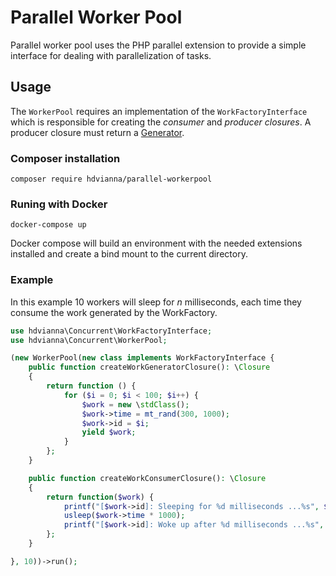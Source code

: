 # Parallel Worker Pool

Parallel worker pool uses the PHP parallel extension 
to provide a simple interface for dealing with parallelization 
of tasks.

## Usage

The `WorkerPool` requires an implementation of the `WorkFactoryInterface` 
which is responsible for creating the _consumer_ and _producer closures_. 
A producer closure must return a [Generator](https://www.php.net/manual/en/class.generator.php).

### Composer installation

`composer require hdvianna/parallel-workerpool`

### Runing with Docker

`docker-compose up`

Docker compose will build an environment with the needed extensions installed and create a bind mount to the current directory.

### Example

In this example 10 workers will sleep for _n_ milliseconds, each time they 
consume the work generated by the WorkFactory. 

```php
use hdvianna\Concurrent\WorkFactoryInterface;
use hdvianna\Concurrent\WorkerPool;

(new WorkerPool(new class implements WorkFactoryInterface {
    public function createWorkGeneratorClosure(): \Closure
    {
        return function () {
            for ($i = 0; $i < 100; $i++) {
                $work = new \stdClass();
                $work->time = mt_rand(300, 1000);
                $work->id = $i;
                yield $work;
            }
        };
    }

    public function createWorkConsumerClosure(): \Closure
    {
        return function($work) {
            printf("[$work->id]: Sleeping for %d milliseconds ...%s", $work->time, PHP_EOL);
            usleep($work->time * 1000);
            printf("[$work->id]: Woke up after %d milliseconds ...%s", $work->time, PHP_EOL);
        };
    }

}, 10))->run();
```  
